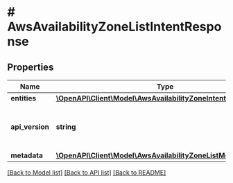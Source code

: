 # # AwsAvailabilityZoneListIntentResponse

## Properties

Name | Type | Description | Notes
------------ | ------------- | ------------- | -------------
**entities** | [**\OpenAPI\Client\Model\AwsAvailabilityZoneIntentResource[]**](AwsAvailabilityZoneIntentResource.md) |  | [optional]
**api_version** | **string** | API Version of the Nutanix v3 API framework. | [default to '3.1.0']
**metadata** | [**\OpenAPI\Client\Model\AwsAvailabilityZoneListMetadataOutput**](AwsAvailabilityZoneListMetadataOutput.md) |  |

[[Back to Model list]](../../README.md#models) [[Back to API list]](../../README.md#endpoints) [[Back to README]](../../README.md)
